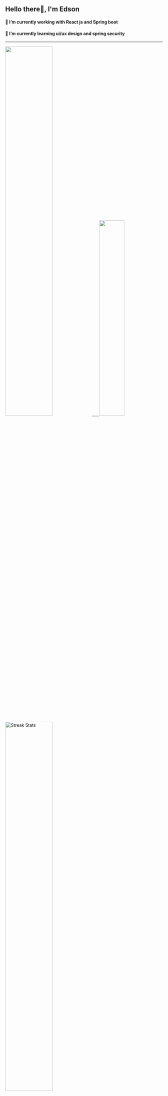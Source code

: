 
## Hello there👋, I'm Edson 

#### 🔭 I’m currently working with React js and Spring boot 
#### 🌱 I’m currently learning ui/ux design and spring security
---
    
  

 <p align="left">
  <a href="https://github.com/EdsonNhancale">
  <img width=55% src="https://github-readme-stats.vercel.app/api?username=EdsonNhancale&show_icons=true&theme=dracula&include_all_commits=true&count_private=true"/>&nbsp;&nbsp;&nbsp;&nbsp;&nbsp;
  <img  width=40% src="https://github-readme-stats.vercel.app/api/top-langs/?username=EdsonNhancale&layout=compact&langs_count=7&theme=dracula"/>
</p>

  <p align="left">
    <a href="https://github.com/EdsonNhancale"><img width=55% alt="Streak Stats" src="https://github-readme-streak-stats.herokuapp.com/?user=EdsonNhancale&theme=dracula"/></a>
   </p>

 
 <!--START_SECTION:waka-->

```txt
From: 16 November 2022 - To: 19 September 2023

Total Time: 612 hrs 2 mins

JavaScript        396 hrs 30 mins ████████████████▒░░░░░░░░   64.78 %
TypeScript        130 hrs 37 mins █████▒░░░░░░░░░░░░░░░░░░░   21.34 %
JSON              19 hrs 55 mins  ▓░░░░░░░░░░░░░░░░░░░░░░░░   03.26 %
Dart              14 hrs 6 mins   ▓░░░░░░░░░░░░░░░░░░░░░░░░   02.31 %
Other             10 hrs 18 mins  ▒░░░░░░░░░░░░░░░░░░░░░░░░   01.68 %
```

<!--END_SECTION:waka-->

<div> 
  <a href="www.linkedin.com/in/edson-nhancale-7849781a6" target="_blank"><img src="https://img.shields.io/badge/-LinkedIn-%230077B5?style=for-the-badge&logo=linkedin&logoColor=white" target="_blank"></a> 

</div>

